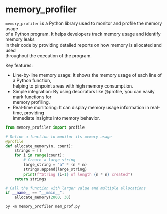 # memory_profiler

`memory_profiler` is a Python library used to monitor and profile the memory usage  
of a Python program. It helps developers track memory usage and identify memory leaks  
in their code by providing detailed reports on how memory is allocated and used  
throughout the execution of the program.

Key features:

- Line-by-line memory usage: It shows the memory usage of each line of a Python function,  
  helping to pinpoint areas with high memory consumption.  
- Simple integration: By using decorators like @profile, you can easily mark functions for  
  memory profiling.  
- Real-time monitoring: It can display memory usage information in real-time, providing  
  immediate insights into memory behavior.


```python
from memory_profiler import profile

# Define a function to monitor its memory usage
@profile
def allocate_memory(n, count):
    strings = []
    for i in range(count):
        # Create a large string
        large_string = "a" * (n * n)
        strings.append(large_string)
        print(f"String {i+1} of length {n * n} created")
    return strings

# Call the function with larger value and multiple allocations
if __name__ == "__main__":
    allocate_memory(2000, 30)
```

`py -m memory_profiler mem_prof.py`
